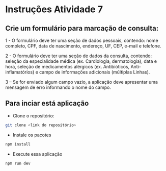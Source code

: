 # Instruções Atividade 7

## Crie um formulário para marcação de consulta:

1 - O formulário deve ter uma seção de dados pessoais, contendo: nome completo, CPF, data de nascimento, endereço, UF, CEP, e-mail e telefone.

2 - O formulário deve ter uma seção de dados da consulta, contendo: seleção da especialidade médica (ex. Cardiologia, dermatologia), data e hora, seleção de medicamentos alérgicos (ex. Antibióticos, Anti-inflamatórios) e campo de informações adicionais (múltiplas Linhas).

3 – Se for enviado algum campo vazio, a aplicação deve apresentar uma mensagem de erro informando o nome do campo.

## Para inciar está aplicação

- Clone o repositório:
```bash
git clone <link do repositório>
```
- Instale os pacotes
```bash
npm install
```
- Execute essa aplicação
```bash
npm run dev
```






